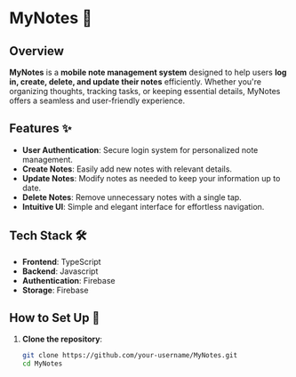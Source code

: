 # MyNotes 📒

## Overview
**MyNotes** is a **mobile note management system** designed to help users **log in, create, delete, and update their notes** efficiently. Whether you're organizing thoughts, tracking tasks, or keeping essential details, MyNotes offers a seamless and user-friendly experience.

## Features ✨
- **User Authentication**: Secure login system for personalized note management.
- **Create Notes**: Easily add new notes with relevant details.
- **Update Notes**: Modify notes as needed to keep your information up to date.
- **Delete Notes**: Remove unnecessary notes with a single tap.
- **Intuitive UI**: Simple and elegant interface for effortless navigation.

## Tech Stack 🛠️
- **Frontend**: TypeScript
- **Backend**: Javascript
- **Authentication**: Firebase
- **Storage**: Firebase

## How to Set Up 🚀
1. **Clone the repository**:
   ```bash
   git clone https://github.com/your-username/MyNotes.git
   cd MyNotes
